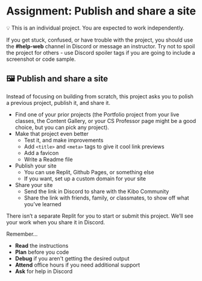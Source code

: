 # Assignment: Publish and share a site

<aside>


💡 This is an individual project. You are expected to work independently.

If you get stuck, confused, or have trouble with the project, you should use the **#help-web** channel in Discord or message an instructor. Try not to spoil the project for others - use Discord spoiler tags if you are going to include a screenshot or code sample.

</aside>

## 🖼️ **Publish and share a site**

Instead of focusing on building from scratch, this project asks you to polish a previous project, publish it, and share it.

- Find one of your prior projects (the Portfolio project from your live classes, the Content Gallery, or your CS Professor page might be a good choice, but you can pick any project).
- Make that project even better
    - Test it, and make improvements
    - Add `<title>` and `<meta>` tags to give it cool link previews
    - Add a favicon
    - Write a Readme file
- Publish your site
    - You can use Replit, Github Pages, or something else
    - If you want, set up a custom domain for your site
- Share your site
    - Send the link in Discord to share with the Kibo Community
    - Share the link with friends, family, or classmates, to show off what you’ve learned

There isn’t a separate Replit for you to start or submit this project. We’ll see your work when you share it in Discord.

</aside>

Remember...

- **Read** the instructions
- **Plan** before you code
- **Debug** if you aren't getting the desired output
- **Attend** office hours if you need additional support
- **Ask** for help in Discord
